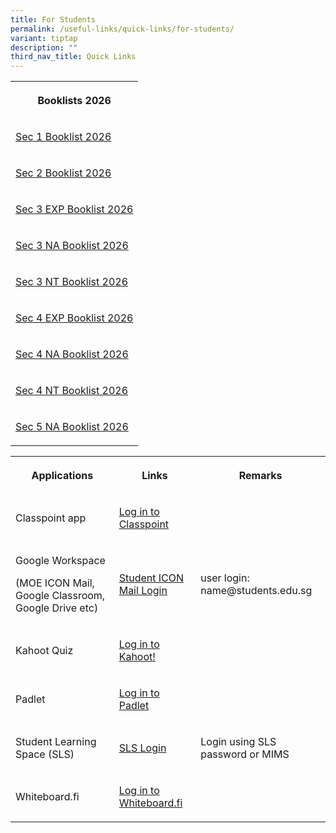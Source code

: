 ```yaml
---
title: For Students
permalink: /useful-links/quick-links/for-students/
variant: tiptap
description: ""
third_nav_title: Quick Links
---
```

<table style="minWidth: 25px">
<colgroup>
<col>
</colgroup>
<tbody>
<tr>
<th rowspan="1" colspan="1">
<p>Booklists 2026</p>
</th>
</tr>
<tr>
<td rowspan="1" colspan="1">
<p><a href="/files/Textbook 2026/2026_Dunearn_Sec_Sec1.pdf" rel="noopener nofollow" target="_blank">Sec 1 Booklist 2026</a>
</p>
</td>
</tr>
<tr>
<td rowspan="1" colspan="1">
<p><a href="/files/Textbook 2026/2026_Dunearn_Sec_Sec2.pdf" rel="noopener nofollow" target="_blank">Sec 2 Booklist 2026</a>
</p>
</td>
</tr>
<tr>
<td rowspan="1" colspan="1">
<p><a href="/files/Textbook 2026/2026_Dunearn_Sec_Sec3EXP.pdf" rel="noopener nofollow" target="_blank">Sec 3 EXP Booklist 2026</a>
</p>
</td>
</tr>
<tr>
<td rowspan="1" colspan="1">
<p><a href="/files/Textbook 2026/2026_Dunearn_Sec_Sec3NA.pdf" rel="noopener nofollow" target="_blank">Sec 3 NA Booklist 2026</a>
</p>
</td>
</tr>
<tr>
<td rowspan="1" colspan="1">
<p><a href="/files/Textbook 2026/2026_Dunearn_Sec_Sec3NT.pdf" rel="noopener nofollow" target="_blank">Sec 3 NT Booklist 2026</a>
</p>
</td>
</tr>
<tr>
<td rowspan="1" colspan="1">
<p><a href="/files/Textbook 2026/2026_Dunearn_Sec_Sec4EXP.pdf" rel="noopener nofollow" target="_blank">Sec 4 EXP Booklist 2026</a>
</p>
</td>
</tr>
<tr>
<td rowspan="1" colspan="1">
<p><a href="/files/Textbook 2026/2026_Dunearn_Sec_Sec4NA.pdf" rel="noopener nofollow" target="_blank">Sec 4 NA Booklist 2026</a>
</p>
</td>
</tr>
<tr>
<td rowspan="1" colspan="1">
<p><a href="/files/Textbook 2026/2026_Dunearn_Sec_Sec4NT.pdf" rel="noopener nofollow" target="_blank">Sec 4 NT Booklist 2026</a>
</p>
</td>
</tr>
<tr>
<td rowspan="1" colspan="1">
<p><a href="/files/Textbook 2026/2026_Dunearn_Sec_Sec5.pdf" rel="noopener nofollow" target="_blank">Sec 5 NA Booklist 2026</a>
</p>
</td>
</tr>
</tbody>
</table>
<p></p>
<table style="minWidth: 75px">
<colgroup>
<col>
<col>
<col>
</colgroup>
<tbody>
<tr>
<th rowspan="1" colspan="1">
<p>Applications</p>
</th>
<th rowspan="1" colspan="1">
<p>Links</p>
</th>
<th rowspan="1" colspan="1">
<p>Remarks</p>
</th>
</tr>
<tr>
<td rowspan="1" colspan="1">
<p>Classpoint app</p>
</td>
<td rowspan="1" colspan="1">
<p><a href="classpoint.app" rel="noopener noreferrer nofollow" target="_blank">Log in to Classpoint</a>
</p>
</td>
<td rowspan="1" colspan="1">
<p></p>
</td>
</tr>
<tr>
<td rowspan="1" colspan="1">
<p>Google Workspace</p>
<p>(MOE ICON Mail, Google Classroom, Google Drive etc)</p>
</td>
<td rowspan="1" colspan="1">
<p><a href="https://workspace.google.com/u/0/appsdashboard?origin=user_dashboard" rel="noopener noreferrer nofollow" target="_blank">Student ICON Mail Login</a>
</p>
</td>
<td rowspan="1" colspan="1">
<p>user login: name@students.edu.sg</p>
</td>
</tr>
<tr>
<td rowspan="1" colspan="1">
<p>Kahoot Quiz</p>
</td>
<td rowspan="1" colspan="1">
<p><a href="kahoot.it" rel="noopener noreferrer nofollow" target="_blank">Log in to Kahoot!</a>
</p>
</td>
<td rowspan="1" colspan="1">
<p></p>
</td>
</tr>
<tr>
<td rowspan="1" colspan="1">
<p>Padlet</p>
</td>
<td rowspan="1" colspan="1">
<p><a href="https://padlet.com/" rel="noopener noreferrer nofollow" target="_blank">Log in to Padlet</a>
</p>
</td>
<td rowspan="1" colspan="1">
<p></p>
</td>
</tr>
<tr>
<td rowspan="1" colspan="1">
<p>Student Learning Space (SLS)</p>
</td>
<td rowspan="1" colspan="1">
<p><a href="https://vle.learning.moe.edu.sg/login" rel="noopener noreferrer nofollow" target="_blank">SLS Login</a>
</p>
</td>
<td rowspan="1" colspan="1">
<p>Login using SLS password or MIMS</p>
</td>
</tr>
<tr>
<td rowspan="1" colspan="1">
<p>Whiteboard.fi</p>
</td>
<td rowspan="1" colspan="1">
<p><a href="https://whiteboard.fi/" rel="noopener noreferrer nofollow" target="_blank">Log in to Whiteboard.fi</a>
</p>
</td>
<td rowspan="1" colspan="1">
<p></p>
</td>
</tr>
</tbody>
</table>
<p></p>